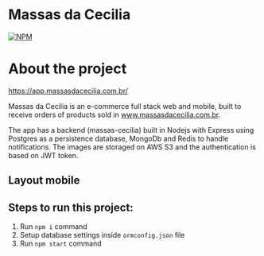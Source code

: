 # Massas da Cecilia
[![NPM](https://img.shields.io/npm/l/react)](https://github.com/flavio0567/massas-cecilia/blob/master/LICENSE)

# About the project

https://app.massasdacecilia.com.br/

Massas da Cecilia is an e-commerce full stack web and mobile, built to receive orders of products sold in www.massasdacecilia.com.br.

The app has a backend (massas-cecilia) built in Nodejs with Express using Postgres as a persistence database, MongoDb and Redis to handle notifications. The images are storaged on AWS S3 and the authentication is based on JWT token.

## Layout mobile


## Steps to run this project:

1. Run `npm i` command
2. Setup database settings inside `ormconfig.json` file
3. Run `npm start` command
